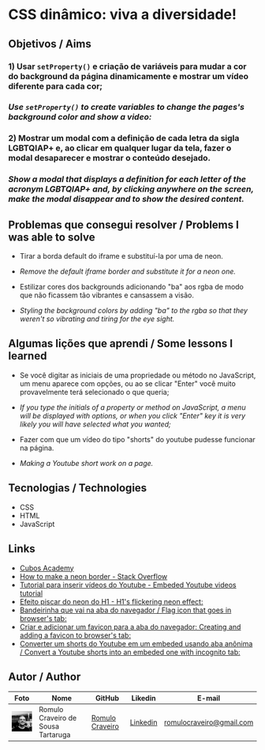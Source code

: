 # CSS dinâmico: viva a diversidade!

## Objetivos / Aims

### 1) Usar `setProperty()` e criação de variáveis para mudar a cor do background da página dinamicamente e mostrar um vídeo diferente para cada cor;

### _Use `setProperty()` to create variables to change the pages's background color and show a video:_

###  2) Mostrar um modal com a definição de cada letra da sigla LGBTQIAP+ e, ao clicar em qualquer lugar da tela, fazer o modal desaparecer e mostrar o conteúdo desejado.
###  _Show a modal that displays a definition for each letter of the acronym LGBTQIAP+ and, by clicking anywhere on the screen, make the modal disappear and to show the desired content._

## Problemas que consegui resolver / Problems I was able to solve

* Tirar a borda default do iframe e substituí-la por uma de neon.
* _Remove the default iframe border and substitute it for a neon one._

* Estilizar cores dos backgrounds adicionando "ba" aos rgba de modo que não ficassem tão vibrantes e cansassem a visão.
* _Styling the background colors by adding "ba" to the rgba so that they weren't so vibrating and tiring for the eye sight._

## Algumas lições que aprendi / Some lessons I learned

* Se você digitar as iniciais de uma propriedade ou método no JavaScript, um menu aparece com opções, ou ao se clicar "Enter" você muito provavelmente terá selecionado o que queria; 
* _If you type the initials of a property or method on JavaScript, a menu will be displayed with options, or when you click "Enter" key it is very likely you will have selected what you wanted;_

* Fazer com que um vídeo do tipo "shorts" do youtube pudesse funcionar na página.
* _Making a Youtube short work on a page._

## Tecnologias / Technologies

* CSS
* HTML
* JavaScript

## Links 

* [Cubos Academy](https://cubos.academy/)
* [How to make a neon border - Stack Overflow](https://stackoverflow.com/questions/36478969/how-to-make-a-dotted-neon-border)
* [Tutorial para inserir vídeos do Youtube - Embeded Youtube videos tutorial](https://www.youtube.com/watch?v=xd24_NnzKy4)
* [Efeito piscar do neon do H1 - H1's flickering neon effect:](https://www.instagram.com/p/Ce2mqa3pttD/)
* [Bandeirinha que vai na aba do navegador / Flag icon that goes in browser's tab:](https://www.flaticon.com/free-icons/lgtbi)
* [Criar e adicionar um favicon para a aba do navegador: Creating and adding a favicon to browser's tab:](https://www.metatags.org/seo-tips/design-tips/favicon-ico/)
* [Converter um shorts do Youtube em um embeded usando aba anônima / Convert a Youtube shorts into an embeded one with incognito tab:](https://linustechtips.com/topic/1360774-embedding-of-youtube-shorts/)

## Autor / Author

| Foto                                         | Nome                               | GitHub                                               | Likedin                                                 | E-mail                   |
| -------------------------------------------- | ---------------------------------- | ---------------------------------------------------- | ------------------------------------------------------- | ------------------------ |
| <img src="./assets/github.jpeg" width="100px"> | Romulo Craveiro de Sousa Tartaruga | [Romulo Craveiro](https://github.com/romulocraveiro) | [Linkedin](https://www.linkedin.com/in/romulocraveiro/) | romulocraveiro@gmail.com |